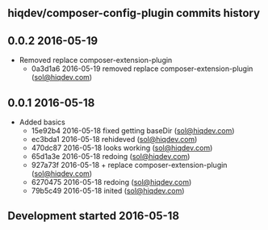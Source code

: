 hiqdev/composer-config-plugin commits history
---------------------------------------------

## 0.0.2 2016-05-19

- Removed replace composer-extension-plugin
    - 0a3d1a6 2016-05-19 removed replace composer-extension-plugin (sol@hiqdev.com)

## 0.0.1 2016-05-18

- Added basics
    - 15e92b4 2016-05-18 fixed getting baseDir (sol@hiqdev.com)
    - ec3bda1 2016-05-18 rehideved (sol@hiqdev.com)
    - 470dc87 2016-05-18 looks working (sol@hiqdev.com)
    - 65d1a3e 2016-05-18 redoing (sol@hiqdev.com)
    - 927a73f 2016-05-18 + replace composer-extension-plugin (sol@hiqdev.com)
    - 6270475 2016-05-18 redoing (sol@hiqdev.com)
    - 79b5c49 2016-05-18 inited (sol@hiqdev.com)

## Development started 2016-05-18

